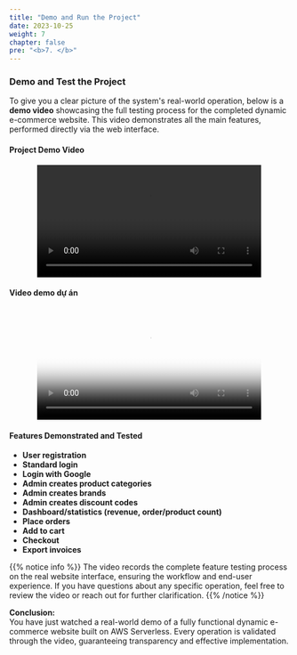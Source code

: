```yaml
---
title: "Demo and Run the Project"
date: 2023-10-25
weight: 7
chapter: false
pre: "<b>7. </b>"
---
```


### Demo and Test the Project

To give you a clear picture of the system's real-world operation, below is a **demo video** showcasing the full testing process for the completed dynamic e-commerce website. This video demonstrates all the main features, performed directly via the web interface.

#### Project Demo Video

<div style="text-align: center;">
  <video width="80%" controls>
    <source src="/video_demo.mp4" type="video/mp4">
    Your browser does not support the video tag.
  </video>
</div>

#### Video demo dự án

<div style="text-align: center;">
  <video width="80%" poster="/images/video_demo_thumbnail.png" controls>
    <source src="/video_demo.mp4" type="video/mp4">
    Your browser does not support viewing this video..
  </video>
</div>


#### Features Demonstrated and Tested

- **User registration**
- **Standard login**
- **Login with Google**
- **Admin creates product categories**
- **Admin creates brands**
- **Admin creates discount codes**
- **Dashboard/statistics (revenue, order/product count)**
- **Place orders**
- **Add to cart**
- **Checkout**
- **Export invoices**

{{% notice info %}}
The video records the complete feature testing process on the real website interface, ensuring the workflow and end-user experience.
If you have questions about any specific operation, feel free to review the video or reach out for further clarification.
{{% /notice %}}

**Conclusion:**  
You have just watched a real-world demo of a fully functional dynamic e-commerce website built on AWS Serverless. Every operation is validated through the video, guaranteeing transparency and effective implementation.
